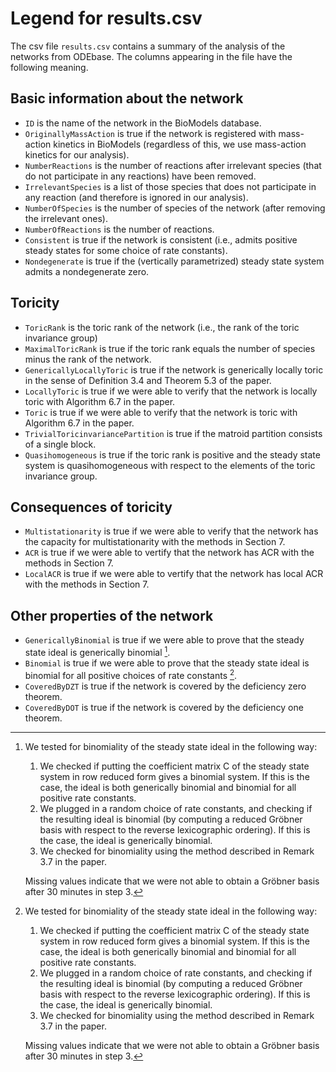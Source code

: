 # Legend for results.csv

The csv file `results.csv` contains a summary of the analysis of the networks from ODEbase. The columns appearing in the file have the following meaning.

## Basic information about the network
* `ID` is the name of the network in the BioModels database.
* `OriginallyMassAction` is true if the network is registered with mass-action kinetics in BioModels (regardless of this, we use mass-action kinetics for our analysis).
* `NumberReactions` is the number of reactions after irrelevant species (that do not participate in any reactions) have been removed.
* `IrrelevantSpecies` is a list of those species that does not participate in any reaction (and therefore is ignored in our analysis).
* `NumberOfSpecies` is the number of species of the network (after removing the irrelevant ones).
* `NumberOfReactions` is the number of reactions. 
* `Consistent` is true if the network is consistent (i.e., admits positive steady states for some choice of rate constants).
* `Nondegenerate` is true if the (vertically parametrized) steady state system admits a nondegenerate zero.

## Toricity
* `ToricRank` is the toric rank of the network (i.e., the rank of the toric invariance group)
* `MaximalToricRank` is true if the toric rank equals the number of species minus the rank of the network.
* `GenericallyLocallyToric` is true if the network is generically locally toric in the sense of Definition 3.4 and Theorem 5.3 of the paper. 
* `LocallyToric` is true if we were able to verify that the network is locally toric with Algorithm 6.7 in the paper.
* `Toric` is true if we were able to verify that the network is toric with Algorithm 6.7 in the paper.
* `TrivialToricinvariancePartition` is true if the matroid partition consists of a single block.
* `Quasihomogeneous` is true if the toric rank is positive and the steady state system is quasihomogeneous with respect to the elements of the toric invariance group.

## Consequences of toricity
* `Multistationarity` is true if we were able to verify that the network has the capacity for multistationarity with the methods in Section 7.
* `ACR` is true if we were able to vertify that the network has ACR with the methods in Section 7.
* `LocalACR` is true if we were able to vertify that the network has local ACR with the methods in Section 7.

## Other properties of the network
* `GenericallyBinomial` is true if we were able to prove that the steady state ideal is generically binomial [^1]. 
* `Binomial` is true if we were able to prove that the steady state ideal is binomial for all positive choices of rate constants [^1].
* `CoveredByDZT` is true if the network is covered by the deficiency zero theorem. 
* `CoveredByDOT` is true if the network is covered by the deficiency one theorem.

[^1]: We tested for binomiality of the steady state ideal in the following way:

    1. We checked if putting the coefficient matrix C of the steady state system in row reduced form gives a binomial system. If this is the case, the ideal is both generically binomial and binomial for all positive rate constants. 
    2. We plugged in a random choice of rate constants, and checking if the resulting ideal is binomial (by computing a reduced Gröbner basis with respect to the reverse lexicographic ordering). If this is the case, the ideal is generically binomial. 
    3. We checked for binomiality using the method described in Remark 3.7 in the paper.

    Missing values indicate that we were not able to obtain a Gröbner basis after 30 minutes in step 3.


